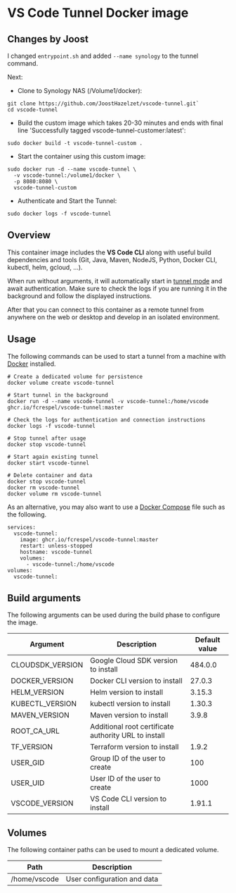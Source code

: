 # VS Code Tunnel Docker image

## Changes by Joost

I changed `entrypoint.sh` and added `--name synology` to the tunnel command.

Next:
- Clone to Synology NAS (/Volume1/docker):
```
git clone https://github.com/JoostHazelzet/vscode-tunnel.git`
cd vscode-tunnel
```
- Build the custom image which takes 20-30 minutes and ends with final line 'Successfully tagged vscode-tunnel-customer:latest':
```
sudo docker build -t vscode-tunnel-custom .
```
- Start the container using this custom image:
```
sudo docker run -d --name vscode-tunnel \
  -v vscode-tunnel:/volume1/docker \
  -p 8080:8080 \
  vscode-tunnel-custom
```
- Authenticate and Start the Tunnel:
```
sudo docker logs -f vscode-tunnel
```


## Overview

This container image includes the **VS Code CLI** along with useful build dependencies and tools (Git, Java, Maven, NodeJS, Python, Docker CLI, kubectl, helm, gcloud, ...).

When run without arguments, it will automatically start in [tunnel mode](https://code.visualstudio.com/docs/remote/tunnels) and await authentication. Make sure to check the logs if you are running it in the background and follow the displayed instructions.

After that you can connect to this container as a remote tunnel from anywhere on the web or desktop and develop in an isolated environment.

## Usage

The following commands can be used to start a tunnel from a machine with [Docker](https://docs.docker.com/engine/) installed.

```
# Create a dedicated volume for persistence
docker volume create vscode-tunnel

# Start tunnel in the background
docker run -d --name vscode-tunnel -v vscode-tunnel:/home/vscode ghcr.io/fcrespel/vscode-tunnel:master

# Check the logs for authentication and connection instructions
docker logs -f vscode-tunnel

# Stop tunnel after usage
docker stop vscode-tunnel

# Start again existing tunnel
docker start vscode-tunnel

# Delete container and data
docker stop vscode-tunnel
docker rm vscode-tunnel
docker volume rm vscode-tunnel
```

As an alternative, you may also want to use a [Docker Compose](https://docs.docker.com/compose/) file such as the following.

```
services:
  vscode-tunnel:
    image: ghcr.io/fcrespel/vscode-tunnel:master
    restart: unless-stopped
    hostname: vscode-tunnel
    volumes:
      - vscode-tunnel:/home/vscode
volumes:
  vscode-tunnel:
```

## Build arguments

The following arguments can be used during the build phase to configure the image.

| Argument | Description | Default value |
| -------- | ----------- | ------------- |
| CLOUDSDK_VERSION | Google Cloud SDK version to install | 484.0.0 |
| DOCKER_VERSION | Docker CLI version to install | 27.0.3 |
| HELM_VERSION | Helm version to install | 3.15.3 |
| KUBECTL_VERSION | kubectl version to install | 1.30.3 |
| MAVEN_VERSION | Maven version to install | 3.9.8 |
| ROOT_CA_URL | Additional root certificate authority URL to install | |
| TF_VERSION | Terraform version to install | 1.9.2 |
| USER_GID | Group ID of the user to create | 100 |
| USER_UID | User ID of the user to create | 1000 |
| VSCODE_VERSION | VS Code CLI version to install | 1.91.1 |

## Volumes

The following container paths can be used to mount a dedicated volume.

| Path | Description |
| ---- | ----------- |
| /home/vscode | User configuration and data |
